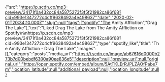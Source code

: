 {"src":"https://p.scdn.co/mp3-preview/34171f0a432cc84a5875273f3f5f21982ca86f68?cid=993e1347272c4cff9638492a4e498637","date":"2020-02-01T20:34:10.000Z","slug":null,"tags":["spotify","The Amity Affliction","Drag The Lake"],"text":"Liked Drag The Lake from The Amity Affliction on Spotify\n\nhttps://p.scdn.co/mp3-preview/34171f0a432cc84a5875273f3f5f21982ca86f68?cid=993e1347272c4cff9638492a4e498637","type":"spotify_like","title":"The Amity Affliction - Drag The Lake","images":[],"category":"posts","media_url":"https://i.scdn.co/image/ab67616d0000b273b7d00bebdf6300a90ee836e5","description":null,"preview_url":null,"original_url":"https://open.spotify.com/embed/album/5AtTKLErRJPLZAOfPabe7m","location_latitude":null,"additional_payload":null,"location_longitude":null}